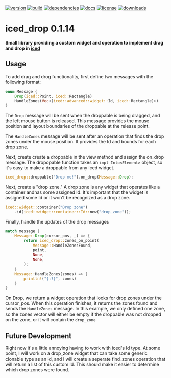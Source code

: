 [![version](https://img.shields.io/crates/v/iced_drop.svg)](https://crates.io/crates/iced_drop)
[![build](https://github.com/pepa65/iced_drop/actions/workflows/ci.yml/badge.svg)](https://github.com/pepa65/iced_drop/actions/workflows/ci.yml)
[![dependencies](https://deps.rs/repo/github/pepa65/iced_drop/status.svg)](https://deps.rs/repo/github/pepa65/iced_drop)
[![docs](https://img.shields.io/badge/docs-iced__drop-blue.svg)](https://docs.rs/crate/iced_drop/latest)
[![license](https://img.shields.io/badge/License-MIT-blue.svg)](https://github.com/pepa65/iced_drop/blob/main/LICENSE)
[![downloads](https://img.shields.io/crates/d/iced_drop.svg)](https://crates.io/crates/iced_drop)

# iced_drop 0.1.14

**Small library providing a custom widget and operation to implement drag and drop in [iced](https://github.com/iced-rs/iced/tree/master)**

## Usage
To add drag and drog functionality, first define two messages with the following format:
```rust
enum Message {
	Drop(iced::Point, iced::Rectangle)
	HandleZones(Vec<(iced::advanced::widget::Id, iced::Rectangle)>)
}
```

The `Drop` message will be sent when the droppable is being dragged, and the left mouse button is released. This message provides the mouse position and layout boundaries of the droppable at the release point.

The `HandleZones` message will be sent after an operation that finds the drop zones under the mouse position. It provides the Id and bounds for each drop zone.

Next, create create a droppable in the view method and assign the on_drop message. The dropopable function takes an `impl Into<Element>` object, so it's easy to make a droppable from any iced widget.

```rust
iced_drop::droppable("Drop me!").on_drop(Message::Drop);
```

Next, create a "drop zone." A drop zone is any widget that operates like a container andhas some assigned Id. It's important that the widget is assigned some Id or it won't be recognized as a drop zone.

```rust
iced::widget::container("Drop zone")
	.id(iced::widget::container::Id::new("drop_zone"));
```

Finally, handle the updates of the drop messages

```rust
match message {
	Message::Drop(cursor_pos, _) => {
		return iced_drop::zones_on_point(
			Message::HandleZonesFound,
			point,
			None,
			None,
		);
	}
	Message::HandleZones(zones) => {
		println!("{:?}", zones)
	}
}
```

On Drop, we return a widget operation that looks for drop zones under the cursor_pos. When this operation finishes, it returns the zones found and sends the `HandleZones` message. In this example, we only defined one zone, so the zones vector will either be empty if the droppable was not dropped on the zone, or it will contain the `drop_zone`

## Future Development
Right now it's a little annoying having to work with iced's Id type. At some point, I will work on a drop_zone widget that can take some generic clonable type as an id, and I will create a seperate find_zones operation that will return a list of this custom Id. This should make it easier to determine which drop zones were found.
